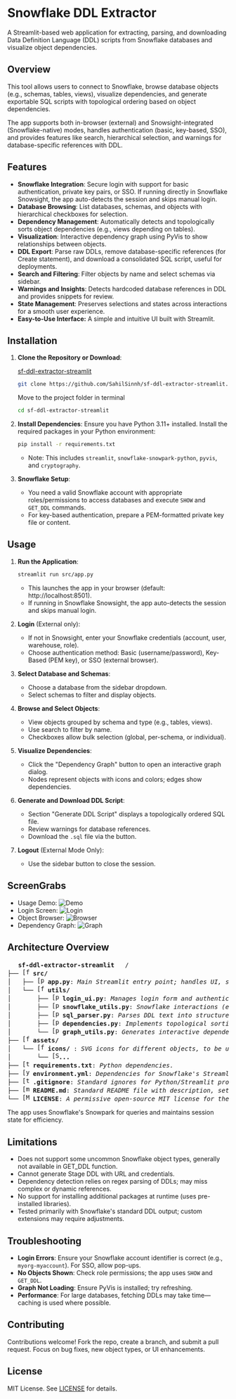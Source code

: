# Snowflake DDL Extractor

A Streamlit-based web application for extracting, parsing, and downloading Data Definition Language (DDL) scripts from Snowflake databases and visualize object dependencies.

## Overview

This tool allows users to connect to Snowflake, browse database objects (e.g., schemas, tables, views), visualize dependencies, and generate exportable SQL scripts with topological ordering based on object dependencies.

The app supports both in-browser (external) and Snowsight-integrated (Snowflake-native) modes, handles authentication (basic, key-based, SSO), and provides features like search, hierarchical selection, and warnings for database-specific references with DDL.

## Features

- **Snowflake Integration**: Secure login with support for basic authentication, private key pairs, or SSO. If running directly in Snowflake Snowsight, the app auto-detects the session and skips manual login.
- **Database Browsing**: List databases, schemas, and objects with hierarchical checkboxes for selection.
- **Dependency Management**: Automatically detects and topologically sorts object dependencies (e.g., views depending on tables).
- **Visualization**: Interactive dependency graph using PyVis to show relationships between objects.
- **DDL Export**: Parse raw DDLs, remove database-specific references (for Create statement), and download a consolidated SQL script, useful for deployments.
- **Search and Filtering**: Filter objects by name and select schemas via sidebar.
- **Warnings and Insights**: Detects hardcoded database references in DDL and provides snippets for review.
- **State Management**: Preserves selections and states across interactions for a smooth user experience.
- **Easy-to-Use Interface:** A simple and intuitive UI built with Streamlit.

## Installation

1. **Clone the Repository or Download**:

   [sf-ddl-extractor-streamlit](https://github.com/SahilSinnh/sf-ddl-extractor-streamlit.git)

   ```bash
   git clone https://github.com/SahilSinnh/sf-ddl-extractor-streamlit.git
   ```
   Move to the project folder in terminal
   ```bash
   cd sf-ddl-extractor-streamlit
   ```

2. **Install Dependencies**:
   Ensure you have Python 3.11+ installed. Install the required packages in your Python environment:
   ```bash
   pip install -r requirements.txt
   ```
   - Note: This includes `streamlit`, `snowflake-snowpark-python`, `pyvis`, and `cryptography`.

3. **Snowflake Setup**:
   - You need a valid Snowflake account with appropriate roles/permissions to access databases and execute `SHOW` and `GET_DDL` commands.
   - For key-based authentication, prepare a PEM-formatted private key file or content.

## Usage

1. **Run the Application**:
   ```bash
   streamlit run src/app.py
   ```
   - This launches the app in your browser (default: http://localhost:8501).
   - If running in Snowflake Snowsight, the app auto-detects the session and skips manual login.

2. **Login** (External only):
   - If not in Snowsight, enter your Snowflake credentials (account, user, warehouse, role).
   - Choose authentication method: Basic (username/password), Key-Based (PEM key), or SSO (external browser).

3. **Select Database and Schemas**:
   - Choose a database from the sidebar dropdown.
   - Select schemas to filter and display objects.

4. **Browse and Select Objects**:
   - View objects grouped by schema and type (e.g., tables, views).
   - Use search to filter by name.
   - Checkboxes allow bulk selection (global, per-schema, or individual).

5. **Visualize Dependencies**:
   - Click the "Dependency Graph" button to open an interactive graph dialog.
   - Nodes represent objects with icons and colors; edges show dependencies.

6. **Generate and Download DDL Script**:
   - Section "Generate DDL Script" displays a topologically ordered SQL file.
   - Review warnings for database references.
   - Download the `.sql` file via the button.

7. **Logout** (External Mode Only):
   - Use the sidebar button to close the session.

## ScreenGrabs

- Usage Demo: ![Demo](assets/demo-screengrab.gif)
- Login Screen: ![Login](assets/login-screenshot.png)
- Object Browser: ![Browser](assets/browser-screenshot.png)
- Dependency Graph: ![Graph](assets/graph-screenshot.png)

## Architecture Overview
<pre>
<img src="assets/icons/snowflake-logo.svg" width="16" alt=""/> <b>sf-ddl-extractor-streamlit</b> <img src="assets/icons/streamlit-logo.svg" width="16" alt=""/>/
├── <img src="assets/icons/folder-logo.svg" width="16" alt="[folder]"/> <b>src/</b>
│   ├── <img src="assets/icons/python-logo.svg" width="16" alt="[python]"/> <b>app.py</b>: <i>Main Streamlit entry point; handles UI, state, and orchestration.</i>
│   └── <img src="assets/icons/folder-logo.svg" width="16" alt="[folder]"/> <b>utils/</b>
│       ├── <img src="assets/icons/python-logo.svg" width="16" alt="[python]"/> <b>login_ui.py</b>: <i>Manages login form and authentication logic.</i>
│       ├── <img src="assets/icons/python-logo.svg" width="16" alt="[python]"/> <b>snowflake_utils.py</b>: <i>Snowflake interactions (e.g., listing databases, fetching DDLs).</i>
│       ├── <img src="assets/icons/python-logo.svg" width="16" alt="[python]"/> <b>sql_parser.py</b>: <i>Parses DDL text into structured objects, handles quoting and splitting.</i>
│       ├── <img src="assets/icons/python-logo.svg" width="16" alt="[python]"/> <b>dependencies.py</b>: <i>Implements topological sorting for object dependencies using Kahn's algorithm.</i>
│       └── <img src="assets/icons/python-logo.svg" width="16" alt="[python]"/> <b>graph_utils.py</b>: <i>Generates interactive dependency graphs with PyVis.</i>
├── <img src="assets/icons/folder-logo.svg" width="16" alt="[folder]"/> <b>assets/</b>
│   └── <img src="assets/icons/folder-logo.svg" width="16" alt="[folder]"/> <b>icons/</b> : <i>SVG icons for different objects, to be used in visualization graph.</i>
│       └── <img src="assets/icons/svg-logo.svg" width="16" alt="[SVG]"/><b>...</b>
├── <img src="assets/icons/txt-logo.svg" width="16" alt="[text]"/> <b>requirements.txt</b>: <i>Python dependencies.</i>
├── <img src="assets/icons/yaml-logo.svg" width="16" alt="[yaml]"/> <b>environment.yml</b>: <i>Dependencies for Snowflake's Streamlit environment [Used for publishing in Snowflake].</i>
├── <img src="assets/icons/git-logo.svg" width="16" alt="[text]"/> <b>.gitignore</b>: <i>Standard ignores for Python/Streamlit project.</i>
├── <img src="assets/icons/readme-logo.svg" width="16" alt="[markdown]"/> <b>README.md</b>: <i>Standard README file with description, setup, usage, and architecture of project.</i>
└── <img src="assets/icons/MIT-logo.svg" width="16" alt="[MIT]"/> <b>LICENSE</b>: <i>A permissive open-source MIT license for the code.</i>
</pre>


The app uses Snowflake's Snowpark for queries and maintains session state for efficiency.

## Limitations

- Does not support some uncommon Snowflake object types, generally not available in GET_DDL function.
- Cannot generate Stage DDL with URL and credentials.
- Dependency detection relies on regex parsing of DDLs; may miss complex or dynamic references.
- No support for installing additional packages at runtime (uses pre-installed libraries).
- Tested primarily with Snowflake's standard DDL output; custom extensions may require adjustments.

## Troubleshooting

- **Login Errors**: Ensure your Snowflake account identifier is correct (e.g., `myorg-myaccount`). For SSO, allow pop-ups.
- **No Objects Shown**: Check role permissions; the app uses `SHOW` and `GET_DDL`.
- **Graph Not Loading**: Ensure PyVis is installed; try refreshing.
- **Performance**: For large databases, fetching DDLs may take time—caching is used where possible.

## Contributing

Contributions welcome! Fork the repo, create a branch, and submit a pull request. Focus on bug fixes, new object types, or UI enhancements.

## License

MIT License. See [LICENSE](LICENSE) for details.
